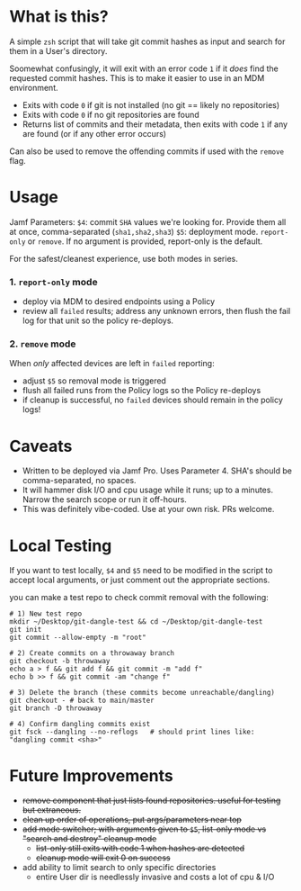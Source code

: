# What is this? 

A simple `zsh` script that will take git commit hashes as input and search for them in a User's directory. 

Soomewhat confusingly, it will exit with an error code `1` if it _does_ find the requested commit hashes. This is to make it easier to use in an MDM environment.

- Exits with code `0` if git is not installed (no git == likely no repositories)
- Exits with code `0` if no git repositories are found 
- Returns list of commits and their metadata, then exits with code `1` if any are found (or if any other error occurs)

Can also be used to remove the offending commits if used with the `remove` flag.

# Usage

Jamf Parameters:
`$4`: commit `SHA` values we're looking for. Provide them all at once, comma-separated (`sha1,sha2,sha3`)
`$5`: deployment mode. `report-only` or `remove`. If no argument is provided, report-only is the default.

For the safest/cleanest experience, use both modes in series.

### 1. `report-only` mode

- deploy via MDM to desired endpoints using a Policy
- review all `failed` results; address any unknown errors, then flush the fail log for that unit so the policy re-deploys.

### 2. `remove` mode

When _only_ affected devices are left in `failed` reporting:
- adjust `$5` so removal mode is triggered
- flush all failed runs from the Policy logs so the Policy re-deploys
- if cleanup is successful, no `failed` devices should remain in the policy logs!

#  Caveats

- Written to be deployed via Jamf Pro. Uses Parameter 4. SHA's should be comma-separated, no spaces. 
- It will hammer disk I/O and cpu usage while it runs; up to a minutes. Narrow the search scope or run it off-hours.
- This was definitely vibe-coded. Use at your own risk. PRs welcome. 

# Local Testing

If you want to test locally, `$4` and `$5` need to be modified in the script to accept local arguments, or just comment out the appropriate sections. 

you can make a test repo to check commit removal with the following: 

```
# 1) New test repo
mkdir ~/Desktop/git-dangle-test && cd ~/Desktop/git-dangle-test
git init
git commit --allow-empty -m "root"

# 2) Create commits on a throwaway branch
git checkout -b throwaway
echo a > f && git add f && git commit -m "add f"
echo b >> f && git commit -am "change f"

# 3) Delete the branch (these commits become unreachable/dangling)
git checkout - # back to main/master
git branch -D throwaway

# 4) Confirm dangling commits exist
git fsck --dangling --no-reflogs   # should print lines like: "dangling commit <sha>"
```

# Future Improvements

- ~~remove component that just lists found repositories. useful for testing but extraneous.~~
- ~~clean up order of operations, put args/parameters near top~~
- ~~add mode switcher; with arguments given to `$5`, list-only mode vs "search and destroy" cleanup mode~~
  - ~~list-only still exits with code 1 when hashes are detected~~
  - ~~cleanup mode will exit 0 on success~~
- add ability to limit search to only specific directories
  - entire User dir is needlessly invasive and costs a lot of cpu & I/O
